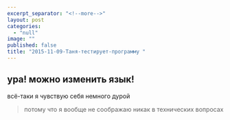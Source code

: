 ```yaml
---
excerpt_separator: "<!--more-->"
layout: post
categories: 
  - "null"
image: ""
published: false
title: "2015-11-09-Таня-тестирует-программу "
---
```


## ура! можно изменить язык! 

всё-таки я чувствую себя немного дурой  

> потому что я вообще не соображаю никак в технических вопросах





